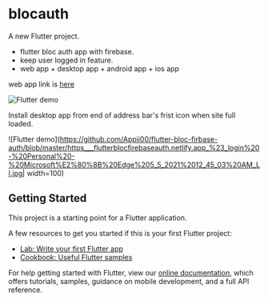 # blocauth

A new Flutter project.
- flutter bloc auth app with firebase.
- keep user logged in feature.
- web app + desktop app + android app + ios app

web app link is [here](https://flutterblocfirebaseauth.netlify.app)


![Flutter demo](https://github.com/Appii00/flutter-bloc-firbase-auth/blob/master/Web%20capture_5-5-2021_04820_flutterblocfirebaseauth.netlify.app.jpeg)

Install desktop app from end of address bar's frist icon when site full loaded.  

![Flutter demo](https://github.com/Appii00/flutter-bloc-firbase-auth/blob/master/https___flutterblocfirebaseauth.netlify.app_%23_login%20-%20Personal%20-%20Microsoft%E2%80%8B%20Edge%205_5_2021%2012_45_03%20AM_LI.jpg| width=100)

## Getting Started

This project is a starting point for a Flutter application.

A few resources to get you started if this is your first Flutter project:

- [Lab: Write your first Flutter app](https://flutter.dev/docs/get-started/codelab)
- [Cookbook: Useful Flutter samples](https://flutter.dev/docs/cookbook)

For help getting started with Flutter, view our
[online documentation](https://flutter.dev/docs), which offers tutorials,
samples, guidance on mobile development, and a full API reference.
